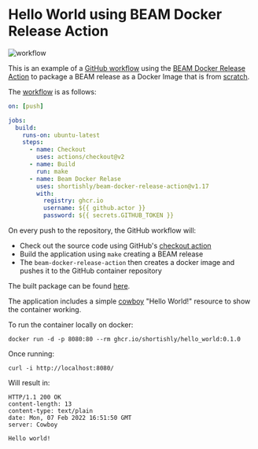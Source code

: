 # Hello World using BEAM Docker Release Action

![workflow](https://github.com/shortishly/hello_world/actions/workflows/main.yml/badge.svg)


This is an example of a [GitHub
workflow](https://docs.github.com/en/actions/using-workflows) using
the [BEAM Docker Release
Action](https://github.com/shortishly/beam-docker-release-action) to
package a BEAM release as a Docker Image that is from [scratch](https://docs.docker.com/develop/develop-images/baseimages/#create-a-simple-parent-image-using-scratch).

The [workflow](https://github.com/shortishly/hello_world/blob/main/.github/workflows/main.yml) is as follows:

```yaml
on: [push]

jobs:
  build:
    runs-on: ubuntu-latest
    steps:
      - name: Checkout
        uses: actions/checkout@v2
      - name: Build
        run: make
      - name: Beam Docker Relase
        uses: shortishly/beam-docker-release-action@v1.17
        with:
          registry: ghcr.io
          username: ${{ github.actor }}
          password: ${{ secrets.GITHUB_TOKEN }}
```

On every push to the repository, the GitHub workflow will:
- Check out the source code using GitHub's [checkout action](https://github.com/actions/checkout)
- Build the application using `make` creating a BEAM release
- The `beam-docker-release-action` then creates a docker image and
  pushes it to the GitHub container repository
  
The built package can be found [here](https://github.com/shortishly?tab=packages&repo_name=hello_world).

The application includes a simple
[cowboy](https://github.com/ninenines/cowboy) "Hello World!" resource
to show the container working.

To run the container locally on docker:

```shell
docker run -d -p 8080:80 --rm ghcr.io/shortishly/hello_world:0.1.0
```

Once running:

```shell
curl -i http://localhost:8080/
```

Will result in:

```
HTTP/1.1 200 OK
content-length: 13
content-type: text/plain
date: Mon, 07 Feb 2022 16:51:50 GMT
server: Cowboy

Hello world!
```
